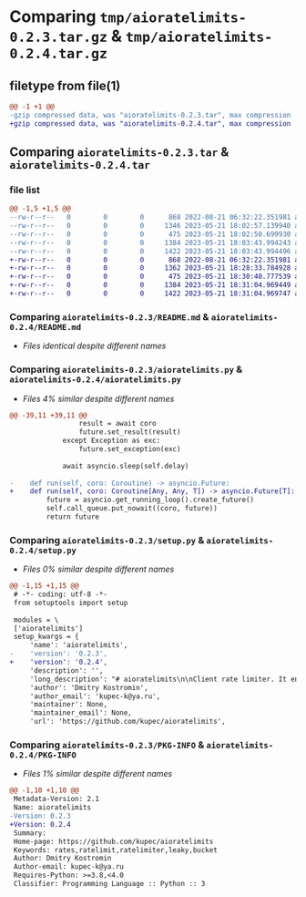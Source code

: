 # Comparing `tmp/aioratelimits-0.2.3.tar.gz` & `tmp/aioratelimits-0.2.4.tar.gz`

## filetype from file(1)

```diff
@@ -1 +1 @@
-gzip compressed data, was "aioratelimits-0.2.3.tar", max compression
+gzip compressed data, was "aioratelimits-0.2.4.tar", max compression
```

## Comparing `aioratelimits-0.2.3.tar` & `aioratelimits-0.2.4.tar`

### file list

```diff
@@ -1,5 +1,5 @@
--rw-r--r--   0        0        0      868 2022-08-21 06:32:22.351981 aioratelimits-0.2.3/README.md
--rw-r--r--   0        0        0     1346 2023-05-21 18:02:57.139940 aioratelimits-0.2.3/aioratelimits.py
--rw-r--r--   0        0        0      475 2023-05-21 18:02:50.699930 aioratelimits-0.2.3/pyproject.toml
--rw-r--r--   0        0        0     1384 2023-05-21 18:03:43.994243 aioratelimits-0.2.3/setup.py
--rw-r--r--   0        0        0     1422 2023-05-21 18:03:43.994496 aioratelimits-0.2.3/PKG-INFO
+-rw-r--r--   0        0        0      868 2022-08-21 06:32:22.351981 aioratelimits-0.2.4/README.md
+-rw-r--r--   0        0        0     1362 2023-05-21 18:28:33.784928 aioratelimits-0.2.4/aioratelimits.py
+-rw-r--r--   0        0        0      475 2023-05-21 18:30:40.777539 aioratelimits-0.2.4/pyproject.toml
+-rw-r--r--   0        0        0     1384 2023-05-21 18:31:04.969449 aioratelimits-0.2.4/setup.py
+-rw-r--r--   0        0        0     1422 2023-05-21 18:31:04.969747 aioratelimits-0.2.4/PKG-INFO
```

### Comparing `aioratelimits-0.2.3/README.md` & `aioratelimits-0.2.4/README.md`

 * *Files identical despite different names*

### Comparing `aioratelimits-0.2.3/aioratelimits.py` & `aioratelimits-0.2.4/aioratelimits.py`

 * *Files 4% similar despite different names*

```diff
@@ -39,11 +39,11 @@
                 result = await coro
                 future.set_result(result)
             except Exception as exc:
                 future.set_exception(exc)
 
             await asyncio.sleep(self.delay)
 
-    def run(self, coro: Coroutine) -> asyncio.Future:
+    def run(self, coro: Coroutine[Any, Any, T]) -> asyncio.Future[T]:
         future = asyncio.get_running_loop().create_future()
         self.call_queue.put_nowait((coro, future))
         return future
```

### Comparing `aioratelimits-0.2.3/setup.py` & `aioratelimits-0.2.4/setup.py`

 * *Files 0% similar despite different names*

```diff
@@ -1,15 +1,15 @@
 # -*- coding: utf-8 -*-
 from setuptools import setup
 
 modules = \
 ['aioratelimits']
 setup_kwargs = {
     'name': 'aioratelimits',
-    'version': '0.2.3',
+    'version': '0.2.4',
     'description': '',
     'long_description': "# aioratelimits\n\nClient rate limiter. It enqueues function calls and run them as leaky bucket to\nensure specified rates.\n\n## Implementation\n\nLeaky bucket. We have one queue for requests and `count` number of workers.\nEach worker can handle one request per `delay` seconds\n\n## Install\n\n```\npip install aioratelimits\n```\n\n## Use\n\nThe following code prints not more than 2 lines per second.\n\n```python\nimport asyncio\nfrom aioratelimits import RateLimiter\n\n\nasync def critical_resource(i: int):\n    print('request:', i)\n\n\nasync def main():\n    async with RateLimiter(count=2, delay=1) as limiter:\n        await asyncio.gather(*(\n            limiter.run(critical_resource(i))\n            for i in range(10)\n        ))\n\n\nasyncio.run(main())\n```\n\nArguments to `RateLimiter`:\n- `count` - how many calls can we do in the specified interval\n- `delay` - the interval in seconds \n",
     'author': 'Dmitry Kostromin',
     'author_email': 'kupec-k@ya.ru',
     'maintainer': None,
     'maintainer_email': None,
     'url': 'https://github.com/kupec/aioratelimits',
```

### Comparing `aioratelimits-0.2.3/PKG-INFO` & `aioratelimits-0.2.4/PKG-INFO`

 * *Files 1% similar despite different names*

```diff
@@ -1,10 +1,10 @@
 Metadata-Version: 2.1
 Name: aioratelimits
-Version: 0.2.3
+Version: 0.2.4
 Summary: 
 Home-page: https://github.com/kupec/aioratelimits
 Keywords: rates,ratelimit,ratelimiter,leaky,bucket
 Author: Dmitry Kostromin
 Author-email: kupec-k@ya.ru
 Requires-Python: >=3.8,<4.0
 Classifier: Programming Language :: Python :: 3
```

